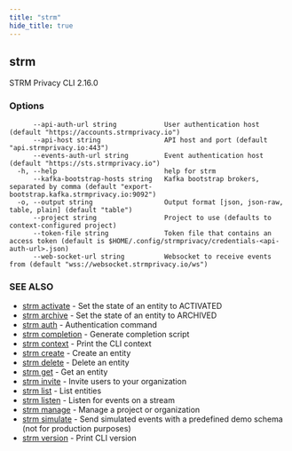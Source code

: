 ```yaml
---
title: "strm"
hide_title: true
---
```

## strm

STRM Privacy CLI 2.16.0

### Options

```
      --api-auth-url string            User authentication host (default "https://accounts.strmprivacy.io")
      --api-host string                API host and port (default "api.strmprivacy.io:443")
      --events-auth-url string         Event authentication host (default "https://sts.strmprivacy.io")
  -h, --help                           help for strm
      --kafka-bootstrap-hosts string   Kafka bootstrap brokers, separated by comma (default "export-bootstrap.kafka.strmprivacy.io:9092")
  -o, --output string                  Output format [json, json-raw, table, plain] (default "table")
      --project string                 Project to use (defaults to context-configured project)
      --token-file string              Token file that contains an access token (default is $HOME/.config/strmprivacy/credentials-<api-auth-url>.json)
      --web-socket-url string          Websocket to receive events from (default "wss://websocket.strmprivacy.io/ws")
```

### SEE ALSO

* [strm activate](/cli-reference/strm/activate/index.md)	 - Set the state of an entity to ACTIVATED
* [strm archive](/cli-reference/strm/archive/index.md)	 - Set the state of an entity to ARCHIVED
* [strm auth](/cli-reference/strm/auth/index.md)	 - Authentication command
* [strm completion](/cli-reference/strm/completion.md)	 - Generate completion script
* [strm context](/cli-reference/strm/context/index.md)	 - Print the CLI context
* [strm create](/cli-reference/strm/create/index.md)	 - Create an entity
* [strm delete](/cli-reference/strm/delete/index.md)	 - Delete an entity
* [strm get](/cli-reference/strm/get/index.md)	 - Get an entity
* [strm invite](/cli-reference/strm/invite/index.md)	 - Invite users to your organization
* [strm list](/cli-reference/strm/list/index.md)	 - List entities
* [strm listen](/cli-reference/strm/listen/index.md)	 - Listen for events on a stream
* [strm manage](/cli-reference/strm/manage/index.md)	 - Manage a project or organization
* [strm simulate](/cli-reference/strm/simulate/index.md)	 - Send simulated events with a predefined demo schema (not for production purposes)
* [strm version](/cli-reference/strm/version.md)	 - Print CLI version

